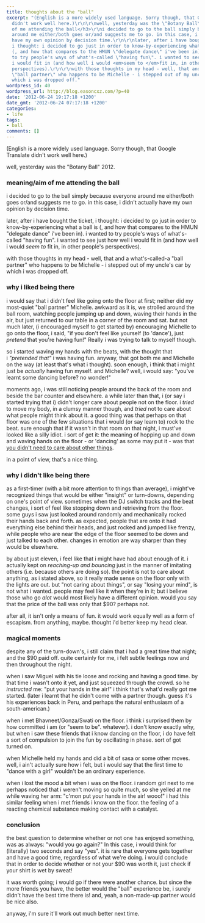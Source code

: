 ```yaml
---
title: thoughts about the "ball"
excerpt: "(English is a more widely used language. Sorry though, that Google Translate
  didn't work well here.)\r\n\r\nwell, yesterday was the \"Botany Ball\" 2012.\r\n<h3>meaning/aim
  of me attending the ball</h3>\r\ni decided to go to the ball simply because everyone
  around me either/both goes or/and suggests me to go. in this case, i didn't actually
  have my own opinion by decision time.\r\n\r\nlater, after i have bought the ticket,
  i thought: i decided to go just in order to know-by-experiencing what a ball is
  (, and how that compares to the HMUN \"delegate dance\" i've been in). i wanted
  to try people's ways of what's-called \"having fun\". i wanted to see just how well
  i would fit in (and how well i would <em>seem to </em>fit in, in other people's
  perspectives).\r\n\r\nwith those thoughts in my head - well, that and a what's-called-a
  \"ball partner\" who happens to be Michelle - i stepped out of my uncle's car by
  which i was dropped off."
wordpress_id: 40
wordpress_url: http://blog.easoncxz.com/?p=40
date: '2012-06-24 19:17:18 +1200'
date_gmt: '2012-06-24 07:17:18 +1200'
categories:
- life
tags:
- ball
comments: []
---
```

<p>(English is a more widely used language. Sorry though, that Google Translate didn't work well here.)</p>
<p>well, yesterday was the "Botany Ball" 2012.</p>
<h3>meaning/aim of me attending the ball</h3>
<p>i decided to go to the ball simply because everyone around me either/both goes or/and suggests me to go. in this case, i didn't actually have my own opinion by decision time.</p>
<p>later, after i have bought the ticket, i thought: i decided to go just in order to know-by-experiencing what a ball is (, and how that compares to the HMUN "delegate dance" i've been in). i wanted to try people's ways of what's-called "having fun". i wanted to see just how well i would fit in (and how well i would <em>seem to </em>fit in, in other people's perspectives).</p>
<p>with those thoughts in my head - well, that and a what's-called-a "ball partner" who happens to be Michelle - i stepped out of my uncle's car by which i was dropped off.<a id="more"></a><a id="more-40"></a></p>
<h3>why i liked being there</h3>
<p>i would say that i didn't feel like going onto the floor at first; neither did my most-quiet "ball partner" Michelle. awkward as it is, we strolled around the ball room, watching people jumping up and down, waving their hands in the air, but just returned to our table in a corner of the room and sat. but not much later, (i encouraged myself to get started by) encouraging Michelle to go onto the floor, i said, "if you don't feel like yourself (to 'dance'), just <em>pretend</em> that you're having fun!" Really i was trying to talk to myself though.</p>
<p>so i started waving my hands with the beats, with the thought that i <em>"pretended that" </em>i was having fun. anyway, that got both me and Michelle on the way (at least that's what i thought). soon enough, i think that i might just be <em>actually </em>having fun myself. and Michelle? well, i would say: "you've learnt some dancing before? no wonder!"</p>
<p>moments ago, i was still noticing people around the back of the room and beside the bar counter and elsewhere. a while later than that, i (or say i started trying that i) didn't longer care about people not on the floor. i <em>tried </em>to move my body, in a clumsy manner though, and <em>tried </em>not to care about what people might think about it. a good thing was that perhaps on that floor was one of the few situations that i would (or say learn to) rock to the beat. sure enough that if it wasn't in that room on that night, i must've looked like a silly idiot. i sort of get it: the meaning of hopping up and down and waving hands on the floor - or 'dancing' as some may put it - was that <span style="text-decoration: underline;">you didn't need to care about other things</span>.</p>
<p>in a point of view, that's a nice thing.</p>
<h3>why i didn't like being there</h3>
<p>as a first-timer (with a bit more attention to things than average), i might've recognized things that would be either "insight" or turn-downs, depending on one's point of view. sometimes when the DJ switch tracks and the beat changes, i sort of feel like stopping down and retrieving from the floor. some guys i saw just looked around randomly and mechanically rocked their hands back and forth. as expected, people that are onto it had everything else behind their heads, and just rocked and jumped like frenzy, while people who are near the edge of the floor seemed to be down and just talked to each other. changes in emotion are way sharper than they would be elsewhere.</p>
<p>by about just eleven, i feel like that i might have had about enough of it. i actually kept on <em>reaching-up and bouncing</em> just in the manner of imitating others (i.e. because others are doing so). the point is not to care about anything, as i stated above, so it really made sense on the floor only with the lights are out. but "not caring about things", or say "losing your mind", is not what i wanted. people may feel like it when they're in it; but i believe those who go <em>alot </em>would most likely have a different opinion. would you say that the price of the ball was only that $90? perhaps not.</p>
<p>after all, it isn't only a means of fun. it would work equally well as a form of escapism. from anything, maybe. thought i'd better keep my head clear.</p>
<h3>magical moments</h3>
<p>despite any of the turn-down's, i still claim that i had a great time that night; and the $90 paid off. quite certainly for me, i felt subtle feelings now and then throughout the night.</p>
<p>when i saw Miguel with his tie loose and rocking and having a good time. by that time i wasn't onto it yet, and just squeezed through the crowd. so he <em>instructed</em> me: "put your hands in the air!" i think that's what'd really got me started. (later i learnt that he didn't come with a partner though. guess it's his experiences back in Peru, and perhaps the natural enthusiasm of a south-american.)</p>
<p>when i met Bhavneet/Gonza/Swati on the floor. i think i surprised them by how committed i am (or "seem to be". whatever). i don't know exactly why, but when i saw these friends that i know dancing on the floor, i do have felt a sort of compulsion to join the fun by oscillating in phase. sort of got turned on.</p>
<p>when Michelle held my hands and did a bit of sasa or some other moves. well, i ain't actually sure how i felt, but i would say that the first time to "dance with a girl" wouldn't be an ordinary experience.</p>
<p>when i lost the mood a bit when i was on the floor. i random girl next to me perhaps noticed that i weren't moving so quite much, so she yelled at me while waving her arm: "c'mon put your hands in the air! wooo!" i had this similar feeling when i met friends i know on the floor. the feeling of a reacting chemical substance making contact with a catalyst.</p>
<h3>conclusion</h3>
<p>the best question to determine whether or not one has enjoyed something, was as always: "would you go again?" In this case, i would think for (literally) two seconds and say "yes". it is rare that everyone gets together and have a good time, regardless of what we're doing. i would conclude that in order to decide whether or not your $90 was worth it, just check if your shirt is wet by sweat!</p>
<p>it was worth going; i would go if there were another chance. but since the more friends you have, the better would the "ball" experience be, i surely didn't have the best time there is! and, yeah, a non-made-up partner would be nice also.</p>
<p>anyway, i'm sure it'll work out much better next time.</p>
